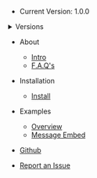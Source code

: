 - Current Version: 1.0.0

<details><summary>Versions</summary>
  <p>
    
  </p>
</details>

- About
    - [Intro](/about/index)
    - [F.A.Q's](/about/faq)
- Installation
    - [Install](/install/index)
- Examples
    - [Overview](/examples/index)
    - [Message Embed](/examples/MessageEmbed/index)


- [Github](https://github.com/TheRealToxicDev/Virulent)
- [Report an Issue](https://github.com/TheRealToxicDev/Virulent/issues)
